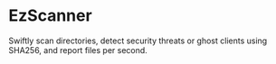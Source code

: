 # EzScanner
Swiftly scan directories, detect security threats or ghost clients using SHA256, and report files per second.

